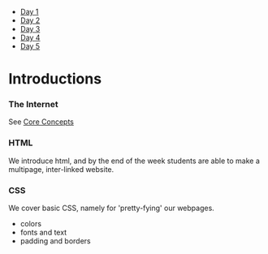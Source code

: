 * [Day 1](Day-1) 
* [Day 2](Day-2) 
* [Day 3](Day-3) 
* [Day 4](Day-4) 
* [Day 5](Day-5)

# Introductions
### The Internet
See [Core Concepts](Core-Concepts)
### HTML
We introduce html, and by the end of the week students are able to make a multipage, inter-linked website.
### CSS
We cover basic CSS, namely for 'pretty-fying' our webpages.
* colors
* fonts and text
* padding and borders
